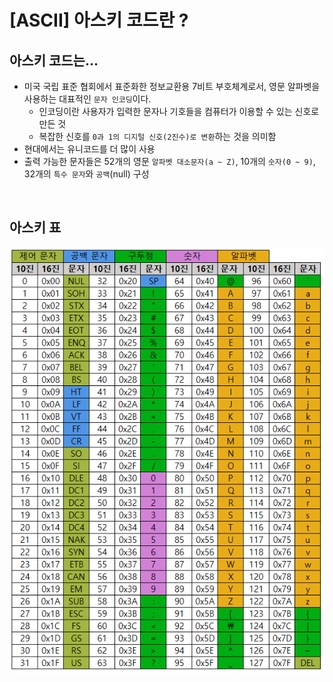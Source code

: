 # [ASCII] 아스키 코드란 ?

## **아스키 코드는...**

- 미국 국립 표준 협회에서 표준화한 정보교환용 7비트 부호체계로서, 영문 알파벳을 사용하는 대표적인 `문자 인코딩`이다.
  - 인코딩이란 사용자가 입력한 문자나 기호들을 컴퓨터가 이용할 수 있는 신호로 만든 것
  - 복잡한 신호를 `0과 1의 디지털 신호(2진수)로 변환`하는 것을 의미함
- 현대에서는 유니코드를 더 많이 사용
- 출력 가능한 문자들은 52개의 영문 `알파벳 대소문자(a ~ Z)`, 10개의 `숫자(0 ~ 9)`, 32개의 `특수 문자`와 `공백`(null) 구성

<br />

## **아스키 표**

![](../../git-start.assets/ascii.png)
